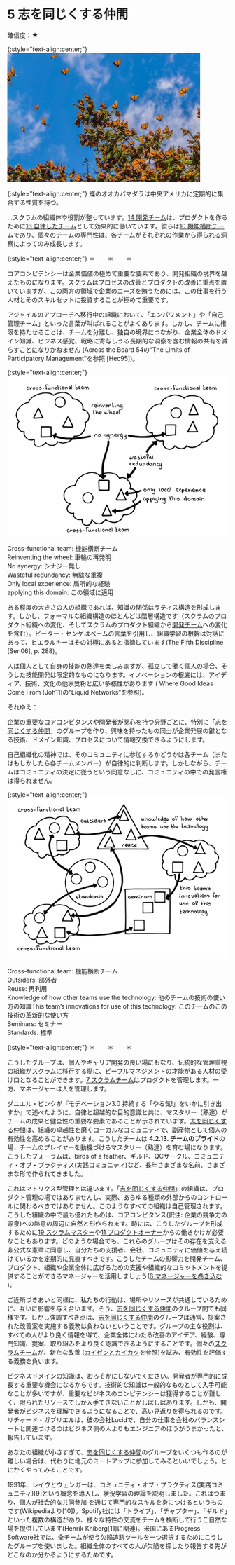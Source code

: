 # 5 志を同じくする仲間

確信度：★

{:style="text-align:center;"}
![ch02_05_5_Birds_of_a_Feather1](Images/ch02_05_5_Birds_of_a_Feather1.png)

{:style="text-align:center;"}
蝶のオオカバマダラは中央アメリカに定期的に集合する性質を持つ。

...スクラムの組織体や役割が整っています。[14 開発チーム](ch02_14_14_Development_Team.md)​は、プロダクトを作るために​[16 自律したチーム](ch02_16_16_Autonomous_Team.md)​として効果的に働いています。彼らは​[10 機能横断チーム](ch02_10_10_Cross_Functional_Team.md)​であり、個々のチームの専門性は、各チームがそれぞれの作業から得られる洞察によってのみ成長します。

{:style="text-align:center;"}
＊　　＊　　＊

コアコンピテンシーは企業価値の極めて重要な要素であり、開発組織の境界を越えたものになります。スクラムはプロセスの改善とプロダクトの改善に重点を置いていますが、この両方の領域で企業のニーズを賄うためには、この仕事を行う人材とそのスキルセットに投資することが極めて重要です。

アジャイルのアプローチへ移行中の組織において、「エンパワメント」や「自己管理チーム」といった言葉が叫ばれることがよくあります。しかし、チームに権限を持たせることは、チームを分離し、独自の境界につながり、企業全体のドメイン知識、ビジネス感覚、戦略に寄与しうる長期的な洞察を含む情報の共有を減らすことになりかねません (Across the Board 54の“The Limits of Participatory Managementˮを参照 [Hec95])。

{:style="text-align:center;"}
![ch02_05_5_Birds_of_a_Feather2](Images/ch02_05_5_Birds_of_a_Feather2.png)



Cross-functional team: 機能横断チーム<br>Reinventing the wheel: 車輪の再発明<br>No synergy: シナジー無し<br>Wasteful redundancy: 無駄な重複<br>Only local experience: 局所的な経験<br>applying this domain: この領域に適用

ある程度の大きさの人の組織であれば、知識の関係はラティス構造を形成します。しかし、フォーマルな組織構造のほとんどは階層構造です（スクラムのプロダクト組織への変化、そしてスクラムのプロダクト組織から[開発チーム](ch02_14_14_Development_Team.md)への変化を含む）。ピーター・センゲはベームの言葉を引用し、組織学習の根幹は対話にあって、ヒエラルキーはその対極にあると指摘しています(The Fifth Discipline [Sen06], p. 288)。

人は個人として自身の技能の熟達を楽しみますが、孤立して働く個人の場合、そうした技能開発は限定的なものになります。イノベーションの根底には、アイディア、技術、文化の他家受粉と広い多様性があります ( Where Good Ideas Come From [Joh11]の“Liquid Networks”を参照)。

それゆえ：

企業の重要なコアコンピタンスや開発者が関心を持つ分野ごとに、特別に「[志を同じくする仲間](ch02_05_5_Birds_of_a_Feather.md)」のグループを作り、興味を持ったもの同士が企業発展の鍵となる技術、ドメイン知識、プロセスについて情報交換できるようにします。

自己組織化の精神では、そのコミュニティに参加するかどうかは各チーム（またはもしかしたら各チームメンバー）が自律的に判断します。しかしながら、チームはコミュニティの決定に従うという同意なしに、コミュニティの中での発言権は得られません。

{:style="text-align:center;"}
![ch02_05_5_Birds_of_a_Feather3](Images/ch02_05_5_Birds_of_a_Feather3.png)

Cross-functional team: 機能横断チーム<br>Outsiders: 部外者<br>Reuse: 再利用<br>Knowledge of how other teams use the technology: 他のチームの技術の使い方の知識This team’s innovations for use of this technology: このチームのこの技術の革新的な使い方<br>Seminars: セミナー<br>Standards: 標準

{:style="text-align:center;"}
＊　　＊　　＊

こうしたグループは、個人やキャリア開発の良い場にもなり、伝統的な管理重視の組織がスクラムに移行する際に、ピープルマネジメントの才能がある人材の受け口となることができます。[7 スクラムチーム](ch02_07_7_Scrum_Team.md)​はプロダクトを管理します。一方、マネージャーは人を管理します。

ダニエル・ピンクが『モチベーション3.0 持続する「やる気!」をいかに引き出すか』で述べたように、自律と超越的な目的意識と共に、マスタリー（熟達）がチームの成果と健全性の重要な要素であることが示されています。[志を同じくする仲間](ch02_05_5_Birds_of_a_Feather.md)は、組織の卓越性を磨くローカルなコミュニティで、副産物として個人の有効性を高めることがあります。こうしたチームは **4.2.13. チームのプライド**の場、チームのプレイヤーを動機づけるマスタリー（熟達）を育む場になります。こうしたフォーラムは、birds of a feather、ギルド、QCサークル、コミュニティ・オブ・プラクティス(実践コミュニティ)など、長年さまざまな名前、さまざまな形で作られてきました。

これはマトリクス型管理とは違います。「[志を同じくする仲間](ch02_05_5_Birds_of_a_Feather.md)」の組織は、プロダクト管理の場ではありませんし、実際、あらゆる種類の外部からのコントロールに関わるべきではありません。このようなすべての組織は自己管理されます。こうした組織の中で最も優れたものは、コアコンピタンス(訳注: 企業の競争力の源泉)への熱意の周辺に自然と形作られます。時には、こうしたグループを形成するために[19 スクラムマスター](ch02_20_19_ScrumMaster.md)や[11 プロダクトオーナー](ch02_11_11_Product_Owner.md)からの働きかけが必要なこともあります。どのような場合でも、これらのグループはその存在を支える非公式な憲章に同意し、自分たちの支援者、会社、コミュニティに価値を与え続けているかを定期的に見直すべきです。こうしたチームの影響力を開発チーム、プロダクト、組織や企業全体に広げるための支援や組織的なコミットメントを提供することができるマネージャーを活用しましょう(​[6 マネージャーを巻き込む](ch02_06_6_Involve_the_Managers.md)​)。

ご近所づきあいと同様に、私たちの行動は、場所やリソースが共通しているために、互いに影響を与え合います。そう、[志を同じくする仲間](ch02_05_5_Birds_of_a_Feather.md)のグループ間でも同様です。しかし強調すべき点は、[志を同じくする仲間](ch02_05_5_Birds_of_a_Feather.md)のグループは通常、提案された改善案を実施する義務は負わないということです。グループの主な役割は、すべての人がより良く情報を得て、企業全体にわたる改善のアイデア、経験、専門知識、提案、取り組みをより良く認識できるようにすることです。個々の[スクラムチーム](ch02_07_7_Scrum_Team.md)が、新たな改善 ([カイゼンとカイカク](ch02_19_Kaizen_and_Kaikaku.md)を参照)を試み、有効性を評価する義務を負います。

ビジネスドメインの知識は、おろそかにしないでください。開発者が専門的に成長する重要な機会になるからです。技術的な知識は一般的なものとして入手可能なことが多いですが、重要なビジネスのコンピテンシーは獲得することが難しく、限られたリソースでしか入手できないことがしばしばあります。しかも、開発者がビジネスを理解できるようになることで、高い見返りを得られるのです。リチャード・ガブリエルは、彼の会社Lucidで、自分の仕事を会社のバランスシートと関連づけるのはビジネス側の人よりもエンジニアのほうがうまかったと、報告しています。

あなたの組織が小さすぎて、[志を同じくする仲間](ch02_05_5_Birds_of_a_Feather.md)のグループをいくつも作るのが難しい場合は、代わりに地元のミートアップに参加してみるといいでしょう。とにかくやってみることです。

1991年、レイヴとウェンガーは、コミュニティ・オブ・プラクティス(実践コミュニティ)[9]という概念を導入し、状況学習の理論を説明しました。これはつまり、個人が社会的な共同参加 を通じて専門的なスキルを身につけるというものです(Wikipediaより[10])。Spotify社には「トライブ」、「チャプター」、「ギルド」といった複数の構造があり、様々な特性の交流をチームを横断して行うこ自然な場を提供しています(Henrik Kniberg[11]に関連)。米国にあるProgress Software社では、全チームが使う欠陥追跡ツールを一つ選択するためにこうしたグループを使いました。組織全体のすべての人が欠陥を探したり報告する先がどこなのか分かるようにするためです。

